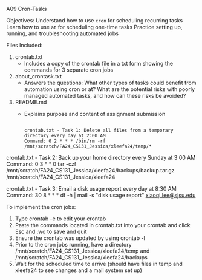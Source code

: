 A09 Cron-Tasks

Objectives:
Understand how to use `cron` for scheduling recurring tasks
Learn how to use `at` for scheduling one-time tasks
Practice setting up, running, and troubleshooting automated jobs

Files Included:
1. crontab.txt
   - Includes a copy of the crontab file in a txt form showing the commands for 3 separate cron jobs
2. about_crontask.txt
   - Answers the questions: What other types of tasks could benefit from automation using cron or at? What are the potential risks with poorly  managed automated tasks, and how can these risks be avoided?
3. README.md
   - Explains purpose and content of assignment submission


                                                                                  crontab.txt - Task 1: Delete all files from a temporary directory every day at 2:00 AM                                                                              Command: 0 2 * * * /bin/rm -rf /mnt/scratch/FA24_CS131_Jessica/xleefa24/temp/*

crontab.txt - Task 2: Back up your home directory every Sunday at 3:00 AM
Command: 0 3 * * 0 tar -czf /mnt/scratch/FA24_CS131_Jessica/xleefa24/backups/backup.tar.gz /mnt/scratch/FA24_CS131_Jessica/xleefa24

crontab.txt - Task 3: Email a disk usage report every day at 8:30 AM
Command: 30 8 * * * df -h | mail -s "disk usage report" xiaoqi.lee@sjsu.edu

To implement the cron jobs:
1. Type crontab -e to edit your crontab
2. Paste the commands located in crontab.txt into your crontab and click Esc and :wq to save and quit
3. Ensure the crontab was updated by using crontab -l
4. Prior to the cron jobs running, have a directory /mnt/scratch/FA24_CS131_Jessica/xleefa24/temp and  /mnt/scratch/FA24_CS131_Jessica/xleefa24/backups
5. Wait for the scheduled time to arrive (should have files in temp and xleefa24 to see changes and a mail system set up)
